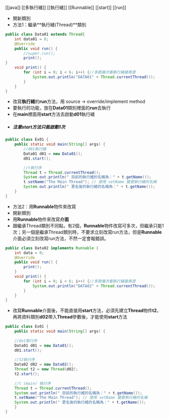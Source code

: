 [[java]] [[多執行緒]] [[執行緒]] [[Runnable]] [[start]] [[run]]

- 開新類別
- 方法1：繼承**執行緒(Thread)**類別

```java
public class Data01 extends Thread{
	int data01 = 0;
	@Override
	public void run() {
		//super.run();
		print();
}
	void print() {
		for (int i = 0; i < 6; i++) {//多跑幾次看執行緒搶資源
			System.out.println("DATA01" + Thread.currentThread());
		}
	}
}
```

- 改寫**執行緒**的**run**方法，用 source -> override/implement method
- 要執行的功能，放在**Data01**類別裡面的**run**去執行
- 在**main**裡面用**start**方法去啟動**d01**執行緒  
- ##### 注意**start**方法只能啟動**1次**
```java
public class Ex01 {
	public static void main(String[] args) {
		//d01執行緒
		Data01 d01 = new Data01();		
		d01.start();

		//t執行序
		Thread t = Thread.currentThread();		
		System.out.println(" 目前的執行緒的名稱為：" + t.getName());			
		t.setName("The Main Thread"); // 使用 setName 變更執行緒的名稱		
		System.out.println(" 更名後的執行緒的名稱為：" + t.getName());		
	}
}
```

- 方法2：用**Runnable**物件來改寫
- 開新類別
- 用**Runnable**物件來改寫**介面**
- 跟繼承Thread類別不同點，有2個，**Runnable**物件改寫可多次，但繼承只能1次；另一個是繼承Thread類別時，不要求立刻改寫run方法，但是**Runnable**介面必須立刻改寫run方法，不然一定會報錯誤。
```java
public class Data02 implements Runnable {
	int data = 0;
	@Override
	public void run() {
		print();	
	}
	void print() {
		for (int i = 0; i < 6; i++) {//多跑幾次看執行緒搶資源
			System.out.println("DATA02" + Thread.currentThread());
		}
	}
}
```

- 改寫**Runnable**介面後，不能直接用**start**方法，必須先建立**Thread**物件**t2**，再將資料類別**d02**帶入**Thread**參數後，才能使用**start**方法
```java
public class Ex01 {
	public static void main(String[] args) {
	
	//do1執行序
	Data01 d01 = new Data01();
	d01.start();
	
	//t2執行序
	Data02 d02 = new Data02();
	Thread t2 = new Thread(d02);
	t2.start();
	
	//t (main) 執行序
	Thread t = Thread.currentThread();
	System.out.println(" 目前的執行緒的名稱為：" + t.getName());
	t.setName("The Main Thread"); // 使用 setName 變更執行緒的名稱
	System.out.println(" 更名後的執行緒的名稱為：" + t.getName());
	}
}
```

